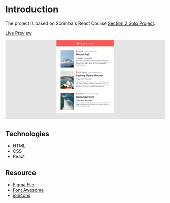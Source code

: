 # Introduction

The project is based on Scrimba's React Course [Section 2 Solo Project](https://scrimba.com/learn/learnreact/react-section-2-solo-project-co74f46f2b22693c5ea577559).


[Live Preview](https://daedae0621.github.io/Travel-Journal/)

![This is an image](https://github.com/daedae0621/Travel-Journal/blob/master/Travel-Journal.png)

## Technologies
- HTML
- CSS
- React

## Resource
- [Figma File](https://www.figma.com/file/QG4cOExkdbIbhSfWJhs2gs/Travel-Journal?node-id=2%3A2)
- [Font Awesome](https://fontawesome.com/)
- [ionicons](https://ionic.io/ionicons)

